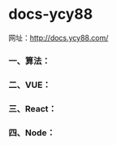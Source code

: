 # docs-ycy88

网址：<a href="http://docs.ycy88.com/">http://docs.ycy88.com/</a>

### 一、算法：

### 二、VUE：

### 三、React：

### 四、Node：
